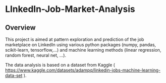 # LInkedIn-Job-Market-Analysis

## Overview
This project is aimed at pattern exploration and prediction of the job marketplace on LinkedIn using various python packages (numpy, pandas, scikit-learn, tensorflow,...) and machine learning methods (linear regression, random forest, neural net, ...).

The data analysis is based on a dataset from Kaggle ( https://www.kaggle.com/datasets/adampq/linkedin-jobs-machine-learning-data-set ).




